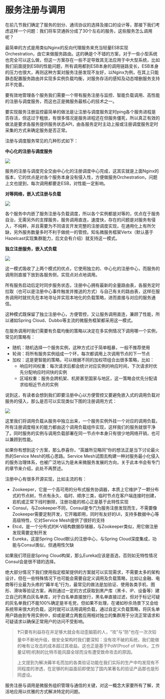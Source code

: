 # 服务注册与调用

在前几节我们确定了服务的划分、通讯协议的选择及接口的设计等，那接下我们考虑这样一个问题：我们将车贷通拆分成了30个左右的服务，这些服务怎么调用呢？

最简单的方式是用类似Nginx的反向代理服务来充当轻量ESB实现Orchestration，由它来做服务路由。这的确是个不错的方案，对于一些小型系统也完全可以这么做，但这一方案存在一些不足导致其无法应用于中大型系统，比如我们前面提到ESB的性能问题，所有调用都到ESB本身的调用链路变长，ESB本身的压力也很大，再则这种方案对服务注册发现不友好，以Nginx为例，在其上只能静态配置服务路由并实现多实例负载均衡，对服务存活的感知及动态增删服务支持并不完善。

要有效地管理各个服务我们需要一个带有服务注册与监控、智能负载调用、高性能的注册与调度服务，而这也正是微服务最核心的技术之一。

要实现服务注册监控最简单的做法是让注册与调度服务定时ping各个服务进程是否存活，但这过于粗放，有很多情况是服务进程还在但服务僵死，所以真正有效的做法是要求各服务提供服务状态API，由各服务定时主动上报或注册调度服务定时采集的方式来确定服务是否正常。

注册与调度服务常见的几种形式如下：

**中心化的注册与调度服务**

![](https://raw.githubusercontent.com/gudaoxuri/Microservices-Architecture/master/resources/images/ms-services-register1.png)

服务的注册与调度完全交由中心化的注册调度中心完成，这其实就是上面Nginx的版本，它的优点是对各个服务本身没有侵入性，方便做服务Orchestration，问题上文也提到，每次调用都要走ESB，对性能一定影响。

**对等网络，嵌入式注册与负载**

![](https://raw.githubusercontent.com/gudaoxuri/Microservices-Architecture/master/resources/images/ms-services-register2.png)

各个服务中内嵌了服务注册与负载调度，所以各个实例都是对等的，优点在于服务自治，无需另外的支撑服务，服务调用直连，速度快，存在的问题是对服务有侵入，不纯粹，并且需要为不同语言开发完整的注册调度实现，在通用化上有所欠缺，另外服务数量多时不利于做统一的管控。知名微服务框架Vertx（默认基于Hazelcast实现集群能力，后文会有介绍）就支持这一模式。

**独立注册服务，嵌入式负载**

![](https://raw.githubusercontent.com/gudaoxuri/Microservices-Architecture/master/resources/images/ms-services-register3.png)

这一模式吸收了上两个模式的优点，它使用独立的、中心化的注册中心，而服务的调用则直接下放到各服务侧，实现点对点地调用。

所有服务启动后定时同步服务状态，注册中心拥有最新的全量路由表，各服务定时拉取（也可以是注册中心事件触发并推送的方式）与自己有关的路由表，这样在服务调用时就优先在本地寻址并实现本地化的负载策略，进而直接与对应的服务通信。

这种模式既保留了独立注册中心，方便管控，又让服务调用直连，兼顾了性能，所以诸如Spring Cloud、Dubbo等主流的微服务框架都采用这一模式。

在服务调用时我们需要有负载均衡的策略以决定在多实例情况下调用哪一个实例，常见的策略有：

* 随机：随机选择一个服务实例，这种方式过于简单粗暴，一般不推荐使用
* 轮询：将所有服务实例组成一个环，每次都调用上次调用节点的下一节点
* 加权：这是更智能的策略，可以根据不同的加权项组合出很多策略，比如：
  * 响应时间权重：每次请求后都会统计对应实例的响应时间，下次请求时优先分配响应时间快的实例
  * 区域权重：服务会跨机架、机房甚至国家与地区，这一策略会优先分配请求给相近节点的实例

说到这，有读者会想到我们即要注册中心以方便管控又要避免嵌入式的调用负载对服务的侵入，那么是否可以实现类似下图的注册调用方式：

![](https://raw.githubusercontent.com/gudaoxuri/Microservices-Architecture/master/resources/images/ms-services-register4.png)

这里我们将调用负载从服务中独立出来，一个服务实例外挂一个对应的调用负载，所有注册调度相关的能力都由这个调用负载组件实现，这样我们的服务就很干净了。同时服务的实例与调用负载部署在同一节点中本身只有很少地网络开销，也可以兼顾到性能。

如果你有想到这个方案，那么恭喜你，“英雄所见略同”你的想法正是当下讨论最火热的Service Mesh的核心思路。Service Mesh试图去构建一种对服务最小化侵入的服务治理体系，也被广泛地认为是未来微服务发展的方向，关于此本书会有专门的章节来介绍，此处不再赘述。

注册中心有很多开源实现，比如主流的有：

* Zookeeper，它是一个高可用的分布式服务协调器，本质上它维护了一颗分布式的节点树，节点有永久、临时、顺序三类，临时节点在客户端连接时创建，宕机或正常下线时删除，注册功能的核心正是基于此特性实现
* Consul，与Zookeeper不同，Consul是专门为服务注册发现而生，不需要像Zookeeper需要定制开发，它开箱即用，同时有友好的UI，支持多数据中心等高级特性，它对Service Mesh提供了很好的支持
* Etcd，是一个分布式的K-V结构数据存储器，与Zookeeper类似，用它做注册发现需要定制开发
* Eureka，这是Spring Cloud默认的注册中心，与Spring Cloud深度集成，功能与Consul类似，但通用性欠缺

如果我们项目是Spring Cloud构架，那么Eureka应该是首选，否则如无特性情况Consul会是很不错的选择。

绝大部分情况下我们使用指定框架提供的方案就可以实现需求，不需要太多的架构设计，但在一些特殊情况下也可能会需要自定义调用及负载策略，比如让金融、电商等行业最为头疼的“薅羊毛”行为，最常见的做法是加验证、使用各类手机、图形、滑块等验证方案，再则通过一定的方式获取到黑产库（黑卡、IP、设备等）建立自己的黑白灰名单库，对于白名单直接放行，黑名单直接过滤，但对于标记可疑的灰名单我们不能100%确定是羊毛党，但如果不处理，在诸如秒杀场景下又会给系统带来很大的负载，这时就可以活用调用负载，通过自定义负载策略，将灰名单用户路由到专用实例中，抑或是建立两套应用相对独立的集群用于分流正常请求和可疑请求以确保正常用户的访问不受影响。

>❓只要有利益存在并足够大就会有动歪脑筋的人，“攻”与“防”也在一次次较量中不断地升级，做安全架构时我们要深知：没有攻不破的系统，我们能做的唯有让攻击的成本超过其收益。这也正是基于PoW(Proof of Work，工作量证明)机制的比特币能风靡全球而没有遭受致命攻击的原因。
>
>上文提到为解决薅羊毛而加的各类验证功能在我们实际的生产中均发现有不同程度的渗透，在足够的利益面前即使加了国内某著名的验证产品那也是形同虚设。

服务注册与调用是微服务组织管理与通信的关键，对这一概念大家要所有了解，灵活地应用以优雅的方式解决特定的问题。










